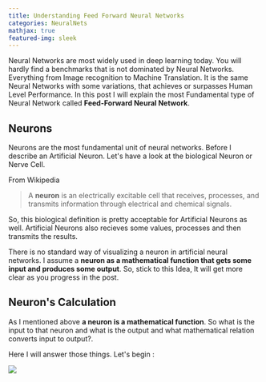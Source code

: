 ```yaml
---
title: Understanding Feed Forward Neural Networks
categories: NeuralNets
mathjax: true
featured-img: sleek
---
```


Neural Networks are most widely used in deep learning today. You will hardly find a benchmarks that is not dominated by Neural Networks. Everything from Image recognition to Machine Translation. It is the same Neural Networks with some variations, that achieves or surpasses Human Level Performance. In this post I will explain the most Fundamental type of Neural Network called **Feed-Forward Neural Network**. 

##  Neurons

Neurons are the most fundamental unit of  neural networks. Before I describe an Artificial Neuron. Let's have a look at the biological Neuron or Nerve Cell.

From Wikipedia

> A **neuron**  is an electrically excitable cell that receives, processes, and transmits information through electrical and chemical signals.

So, this biological definition is pretty acceptable for Artificial Neurons as well. Artificial Neurons also recieves some values, processes and then transmits the results.

There is no standard way of visualizing a neuron in artificial neural networks. I assume a **neuron as a mathematical function that gets some input and produces some output**. So, stick to this Idea, It will get more clear as you progress in the post.



## Neuron's Calculation

As I mentioned above **a neuron is a mathematical function**. So what is the input to that neuron and what is the output and what mathematical relation converts input to output?.

Here I will answer those things. Let's begin :

![](https://github.com/coder3101/coder3101.github.io/coder3101.github.com/in-post_imgs/understanding-ff-nn/NeuronExpl.jpg)

